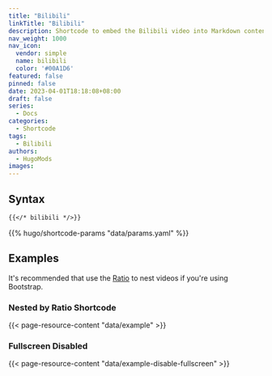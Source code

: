 ```yaml
---
title: "Bilibili"
linkTitle: "Bilibili"
description: Shortcode to embed the Bilibili video into Markdown content.
nav_weight: 1000
nav_icon:
  vendor: simple
  name: bilibili
  color: '#00A1D6'
featured: false
pinned: false
date: 2023-04-01T18:18:08+08:00
draft: false
series:
  - Docs
categories:
  - Shortcode
tags:
  - Bilibili
authors:
  - HugoMods
images:
---
```


## Syntax

```markdown
{{</* bilibili */>}}
```

{{% hugo/shortcode-params "data/params.yaml" %}}

## Examples

It's recommended that use the [Ratio](https://bootstrap.hugomods.com/docs/ratio/) to nest videos if you're using Bootstrap.

### Nested by Ratio Shortcode

{{< page-resource-content "data/example" >}}

### Fullscreen Disabled

{{< page-resource-content "data/example-disable-fullscreen" >}}
